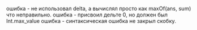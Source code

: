 ошибка - не использовал delta, а вычислял просто как maxOf(ans, sum) что неправильно.
ошибка - присвоил дельте 0, но должен был Int.max_value
ошибка - синтаксическая ошибка не закрыл скобку.